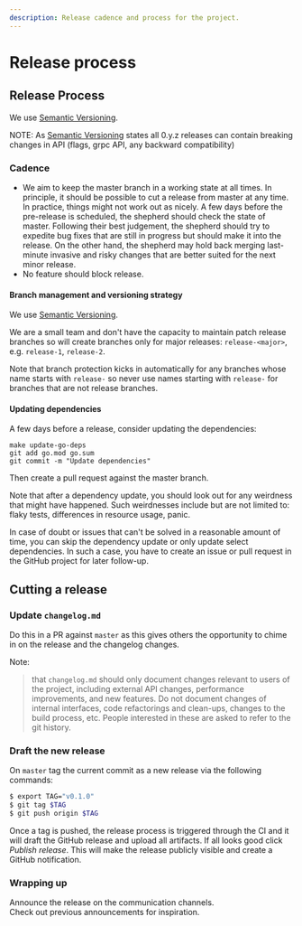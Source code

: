 ```yaml
---
description: Release cadence and process for the project.
---
```


# Release process

## Release Process

We use [Semantic Versioning](http://semver.org/).

NOTE: As [Semantic Versioning](http://semver.org/spec/v2.0.0.html) states all 0.y.z releases can contain breaking changes in API \(flags, grpc API, any backward compatibility\)

### Cadence

* We aim to keep the master branch in a working state at all times. In principle, it should be possible to cut a release from master at any time. In practice, things might not work out as nicely. A few days before the pre-release is scheduled, the shepherd should check the state of master. Following their best judgement, the shepherd should try to expedite bug fixes that are still in progress but should make it into the release. On the other hand, the shepherd may hold back merging last-minute invasive and risky changes that are better suited for the next minor release.
* No feature should block release.

#### Branch management and versioning strategy

We use [Semantic Versioning](https://semver.org/).

We are a small team and don't have the capacity to maintain patch release branches so will create branches only for major releases: `release-<major>`, e.g. `release-1`, `release-2`.

Note that branch protection kicks in automatically for any branches whose name starts with `release-` so never use names starting with `release-` for branches that are not release branches.

#### Updating dependencies

A few days before a release, consider updating the dependencies:

```text
make update-go-deps
git add go.mod go.sum
git commit -m "Update dependencies"
```

Then create a pull request against the master branch.

Note that after a dependency update, you should look out for any weirdness that might have happened. Such weirdnesses include but are not limited to: flaky tests, differences in resource usage, panic.

In case of doubt or issues that can't be solved in a reasonable amount of time, you can skip the dependency update or only update select dependencies. In such a case, you have to create an issue or pull request in the GitHub project for later follow-up.

## Cutting a release

### Update `changelog.md`

Do this in a PR against `master` as this gives others the opportunity to chime in on the release and the changelog changes.

Note:

> that `changelog.md` should only document changes relevant to users of the project, including external API changes, performance improvements, and new features. Do not document changes of internal interfaces, code refactorings and clean-ups, changes to the build process, etc. People interested in these are asked to refer to the git history.

### Draft the new release

On `master` tag the current commit as a new release via the following commands:

```bash
$ export TAG="v0.1.0"
$ git tag $TAG
$ git push origin $TAG
```

Once a tag is pushed, the release process is triggered through the CI and it will draft the GitHub release and upload all artifacts. If all looks good click _Publish release_. This will make the release publicly visible and create a GitHub notification.

### Wrapping up

Announce the release on the communication channels.  
 Check out previous announcements for inspiration.

